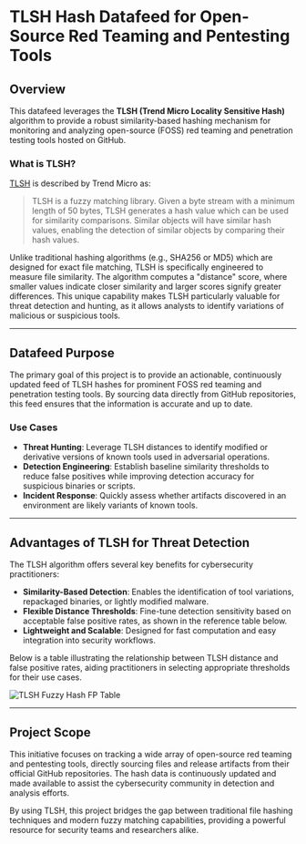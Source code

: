 # TLSH Hash Datafeed for Open-Source Red Teaming and Pentesting Tools

## Overview

This datafeed leverages the **TLSH (Trend Micro Locality Sensitive Hash)** algorithm to provide a robust similarity-based hashing mechanism for monitoring and analyzing open-source (FOSS) red teaming and penetration testing tools hosted on GitHub.

### What is TLSH?

[TLSH](https://github.com/trendmicro/tlsh) is described by Trend Micro as:

> TLSH is a fuzzy matching library. Given a byte stream with a minimum length of 50 bytes, TLSH generates a hash value which can be used for similarity comparisons. Similar objects will have similar hash values, enabling the detection of similar objects by comparing their hash values.

Unlike traditional hashing algorithms (e.g., SHA256 or MD5) which are designed for exact file matching, TLSH is specifically engineered to measure file similarity. The algorithm computes a "distance" score, where smaller values indicate closer similarity and larger scores signify greater differences. This unique capability makes TLSH particularly valuable for threat detection and hunting, as it allows analysts to identify variations of malicious or suspicious tools.

---

## Datafeed Purpose

The primary goal of this project is to provide an actionable, continuously updated feed of TLSH hashes for prominent FOSS red teaming and penetration testing tools. By sourcing data directly from GitHub repositories, this feed ensures that the information is accurate and up to date. 

### Use Cases

- **Threat Hunting**: Leverage TLSH distances to identify modified or derivative versions of known tools used in adversarial operations.
- **Detection Engineering**: Establish baseline similarity thresholds to reduce false positives while improving detection accuracy for suspicious binaries or scripts.
- **Incident Response**: Quickly assess whether artifacts discovered in an environment are likely variants of known tools.

---

## Advantages of TLSH for Threat Detection

The TLSH algorithm offers several key benefits for cybersecurity practitioners:

- **Similarity-Based Detection**: Enables the identification of tool variations, repackaged binaries, or lightly modified malware.
- **Flexible Distance Thresholds**: Fine-tune detection sensitivity based on acceptable false positive rates, as shown in the reference table below.
- **Lightweight and Scalable**: Designed for fast computation and easy integration into security workflows.

Below is a table illustrating the relationship between TLSH distance and false positive rates, aiding practitioners in selecting appropriate thresholds for their use cases.

![TLSH Fuzzy Hash FP Table](https://www.magonia.io/assets/images/TLSH-Score.png)

---

## Project Scope

This initiative focuses on tracking a wide array of open-source red teaming and pentesting tools, directly sourcing files and release artifacts from their official GitHub repositories. The hash data is continuously updated and made available to assist the cybersecurity community in detection and analysis efforts.

By using TLSH, this project bridges the gap between traditional file hashing techniques and modern fuzzy matching capabilities, providing a powerful resource for security teams and researchers alike.
